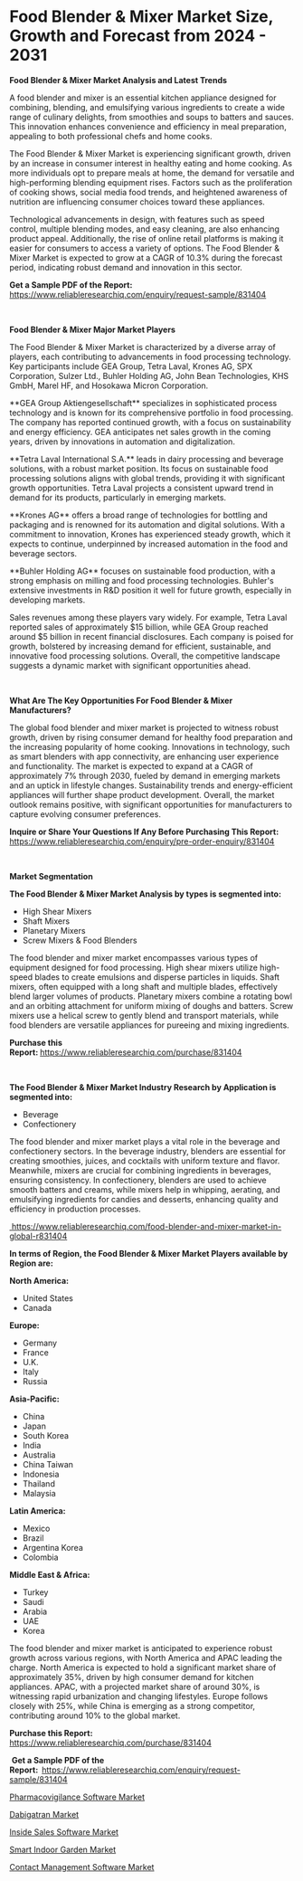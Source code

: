 <p><h1>Food Blender & Mixer Market Size, Growth and Forecast from 2024 - 2031</h1></p><p><strong>Food Blender & Mixer Market Analysis and Latest Trends</strong></p>
<p><p>A food blender and mixer is an essential kitchen appliance designed for combining, blending, and emulsifying various ingredients to create a wide range of culinary delights, from smoothies and soups to batters and sauces. This innovation enhances convenience and efficiency in meal preparation, appealing to both professional chefs and home cooks. </p><p>The Food Blender & Mixer Market is experiencing significant growth, driven by an increase in consumer interest in healthy eating and home cooking. As more individuals opt to prepare meals at home, the demand for versatile and high-performing blending equipment rises. Factors such as the proliferation of cooking shows, social media food trends, and heightened awareness of nutrition are influencing consumer choices toward these appliances. </p><p>Technological advancements in design, with features such as speed control, multiple blending modes, and easy cleaning, are also enhancing product appeal. Additionally, the rise of online retail platforms is making it easier for consumers to access a variety of options. The Food Blender & Mixer Market is expected to grow at a CAGR of 10.3% during the forecast period, indicating robust demand and innovation in this sector.</p></p>
<p><strong>Get a Sample PDF of the Report:&nbsp;</strong> <a href="https://www.reliableresearchiq.com/enquiry/request-sample/831404?utm_campaign=1137&utm_medium=2&utm_source=Github&utm_content=ia&utm_term=18122024&utm_id=food-blender-mixer">https://www.reliableresearchiq.com/enquiry/request-sample/831404</a></p>
<p>&nbsp;</p>
<p><strong>Food Blender & Mixer Major Market Players</strong></p>
<p><p>The Food Blender & Mixer Market is characterized by a diverse array of players, each contributing to advancements in food processing technology. Key participants include GEA Group, Tetra Laval, Krones AG, SPX Corporation, Sulzer Ltd., Buhler Holding AG, John Bean Technologies, KHS GmbH, Marel HF, and Hosokawa Micron Corporation.</p><p>**GEA Group Aktiengesellschaft** specializes in sophisticated process technology and is known for its comprehensive portfolio in food processing. The company has reported continued growth, with a focus on sustainability and energy efficiency. GEA anticipates net sales growth in the coming years, driven by innovations in automation and digitalization.</p><p>**Tetra Laval International S.A.** leads in dairy processing and beverage solutions, with a robust market position. Its focus on sustainable food processing solutions aligns with global trends, providing it with significant growth opportunities. Tetra Laval projects a consistent upward trend in demand for its products, particularly in emerging markets.</p><p>**Krones AG** offers a broad range of technologies for bottling and packaging and is renowned for its automation and digital solutions. With a commitment to innovation, Krones has experienced steady growth, which it expects to continue, underpinned by increased automation in the food and beverage sectors.</p><p>**Buhler Holding AG** focuses on sustainable food production, with a strong emphasis on milling and food processing technologies. Buhler's extensive investments in R&D position it well for future growth, especially in developing markets.</p><p>Sales revenues among these players vary widely. For example, Tetra Laval reported sales of approximately $15 billion, while GEA Group reached around $5 billion in recent financial disclosures. Each company is poised for growth, bolstered by increasing demand for efficient, sustainable, and innovative food processing solutions. Overall, the competitive landscape suggests a dynamic market with significant opportunities ahead.</p></p>
<p>&nbsp;</p>
<p><strong>What Are The Key Opportunities For Food Blender & Mixer Manufacturers?</strong></p>
<p><p>The global food blender and mixer market is projected to witness robust growth, driven by rising consumer demand for healthy food preparation and the increasing popularity of home cooking. Innovations in technology, such as smart blenders with app connectivity, are enhancing user experience and functionality. The market is expected to expand at a CAGR of approximately 7% through 2030, fueled by demand in emerging markets and an uptick in lifestyle changes. Sustainability trends and energy-efficient appliances will further shape product development. Overall, the market outlook remains positive, with significant opportunities for manufacturers to capture evolving consumer preferences.</p></p>
<p><strong>Inquire or Share Your Questions If Any Before Purchasing This Report:</strong> <a href="https://www.reliableresearchiq.com/enquiry/pre-order-enquiry/831404?utm_campaign=1137&utm_medium=2&utm_source=Github&utm_content=ia&utm_term=18122024&utm_id=food-blender-mixer">https://www.reliableresearchiq.com/enquiry/pre-order-enquiry/831404</a></p>
<p>&nbsp;</p>
<p><strong>Market Segmentation</strong></p>
<p><strong>The Food Blender & Mixer Market Analysis by types is segmented into:</strong></p>
<p><ul><li>High Shear Mixers</li><li>Shaft Mixers</li><li>Planetary Mixers</li><li>Screw Mixers & Food Blenders</li></ul></p>
<p><p>The food blender and mixer market encompasses various types of equipment designed for food processing. High shear mixers utilize high-speed blades to create emulsions and disperse particles in liquids. Shaft mixers, often equipped with a long shaft and multiple blades, effectively blend larger volumes of products. Planetary mixers combine a rotating bowl and an orbiting attachment for uniform mixing of doughs and batters. Screw mixers use a helical screw to gently blend and transport materials, while food blenders are versatile appliances for pureeing and mixing ingredients.</p></p>
<p><strong>Purchase this Report:&nbsp;</strong><a href="https://www.reliableresearchiq.com/purchase/831404?utm_campaign=1137&utm_medium=2&utm_source=Github&utm_content=ia&utm_term=18122024&utm_id=food-blender-mixer">https://www.reliableresearchiq.com/purchase/831404</a></p>
<p>&nbsp;</p>
<p><strong>The Food Blender & Mixer Market Industry Research by Application is segmented into:</strong></p>
<p><ul><li>Beverage</li><li>Confectionery</li></ul></p>
<p><p>The food blender and mixer market plays a vital role in the beverage and confectionery sectors. In the beverage industry, blenders are essential for creating smoothies, juices, and cocktails with uniform texture and flavor. Meanwhile, mixers are crucial for combining ingredients in beverages, ensuring consistency. In confectionery, blenders are used to achieve smooth batters and creams, while mixers help in whipping, aerating, and emulsifying ingredients for candies and desserts, enhancing quality and efficiency in production processes.</p></p>
<p><a href="https://www.reliableresearchiq.com/food-blender-and-mixer-market-in-global-r831404?utm_campaign=1137&utm_medium=2&utm_source=Github&utm_content=ia&utm_term=18122024&utm_id=food-blender-mixer">&nbsp;https://www.reliableresearchiq.com/food-blender-and-mixer-market-in-global-r831404</a></p>
<p><strong>In terms of Region, the Food Blender & Mixer Market Players available by Region are:</strong></p>
<p>
    <p> <strong> North America: </strong>
        <ul>
            <li>United States</li>
            <li>Canada</li>
        </ul>
        </p> 
    <p> <strong> Europe: </strong>
        <ul>
            <li>Germany</li>
            <li>France</li>
            <li>U.K.</li>
            <li>Italy</li>
            <li>Russia</li>
        </ul>
        </p> 
    <p> <strong> Asia-Pacific: </strong>
        <ul>
            <li>China</li>
            <li>Japan</li>
            <li>South Korea</li>
            <li>India</li>
            <li>Australia</li>
            <li>China Taiwan</li>
            <li>Indonesia</li>
            <li>Thailand</li>
            <li>Malaysia</li>
        </ul>
        </p> 
    <p> <strong> Latin America: </strong>
        <ul>
            <li>Mexico</li>
            <li>Brazil</li>
            <li>Argentina Korea</li>
            <li>Colombia</li>
        </ul>
        </p> 
    <p> <strong> Middle East & Africa: </strong>
        <ul>
            <li>Turkey</li>
            <li>Saudi</li>
            <li>Arabia</li>
            <li>UAE</li>
            <li>Korea</li>
        </ul>
    </p>
    </p>
<p><p>The food blender and mixer market is anticipated to experience robust growth across various regions, with North America and APAC leading the charge. North America is expected to hold a significant market share of approximately 35%, driven by high consumer demand for kitchen appliances. APAC, with a projected market share of around 30%, is witnessing rapid urbanization and changing lifestyles. Europe follows closely with 25%, while China is emerging as a strong competitor, contributing around 10% to the global market.</p></p>
<p><strong>Purchase this Report: </strong><a href="https://www.reliableresearchiq.com/purchase/831404?utm_campaign=1137&utm_medium=2&utm_source=Github&utm_content=ia&utm_term=18122024&utm_id=food-blender-mixer">https://www.reliableresearchiq.com/purchase/831404</a></p>
<p>&nbsp;<strong>Get a Sample PDF of the Report:&nbsp;&nbsp;</strong><a href="https://www.reliableresearchiq.com/enquiry/request-sample/831404?utm_campaign=1137&utm_medium=2&utm_source=Github&utm_content=ia&utm_term=18122024&utm_id=food-blender-mixer">https://www.reliableresearchiq.com/enquiry/request-sample/831404</a></p>
<p><strong></strong></p>
<p><p><a href="https://www.linkedin.com/pulse/in-depth-pharmacovigilance-software-market-report-growth-vlave?utm_campaign=1137&utm_medium=2&utm_source=Github&utm_content=ia&utm_term=18122024&utm_id=food-blender-mixer">Pharmacovigilance Software Market</a></p><p><a href="https://www.linkedin.com/pulse/analyzing-dabigatran-market-revenue-worth-cagr-14-2024-2031-f1cxe?utm_campaign=1137&utm_medium=2&utm_source=Github&utm_content=ia&utm_term=18122024&utm_id=food-blender-mixer">Dabigatran Market</a></p><p><a href="https://www.linkedin.com/pulse/analyzing-inside-sales-software-market-expected-cagr-88-key-s79ce?utm_campaign=1137&utm_medium=2&utm_source=Github&utm_content=ia&utm_term=18122024&utm_id=food-blender-mixer">Inside Sales Software Market</a></p><p><a href="https://www.linkedin.com/pulse/comprehensive-smart-indoor-garden-market-report-segmentation-yh1he?utm_campaign=1137&utm_medium=2&utm_source=Github&utm_content=ia&utm_term=18122024&utm_id=food-blender-mixer">Smart Indoor Garden Market</a></p><p><a href="https://www.linkedin.com/pulse/contact-management-software-market-projected-significant-dx9te?utm_campaign=1137&utm_medium=2&utm_source=Github&utm_content=ia&utm_term=18122024&utm_id=food-blender-mixer">Contact Management Software Market</a></p></p>